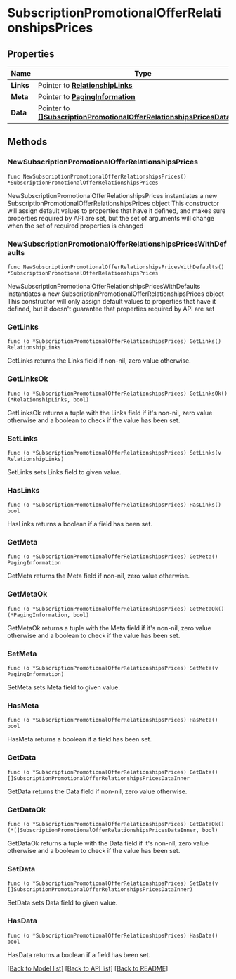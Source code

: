 # SubscriptionPromotionalOfferRelationshipsPrices

## Properties

Name | Type | Description | Notes
------------ | ------------- | ------------- | -------------
**Links** | Pointer to [**RelationshipLinks**](RelationshipLinks.md) |  | [optional] 
**Meta** | Pointer to [**PagingInformation**](PagingInformation.md) |  | [optional] 
**Data** | Pointer to [**[]SubscriptionPromotionalOfferRelationshipsPricesDataInner**](SubscriptionPromotionalOfferRelationshipsPricesDataInner.md) |  | [optional] 

## Methods

### NewSubscriptionPromotionalOfferRelationshipsPrices

`func NewSubscriptionPromotionalOfferRelationshipsPrices() *SubscriptionPromotionalOfferRelationshipsPrices`

NewSubscriptionPromotionalOfferRelationshipsPrices instantiates a new SubscriptionPromotionalOfferRelationshipsPrices object
This constructor will assign default values to properties that have it defined,
and makes sure properties required by API are set, but the set of arguments
will change when the set of required properties is changed

### NewSubscriptionPromotionalOfferRelationshipsPricesWithDefaults

`func NewSubscriptionPromotionalOfferRelationshipsPricesWithDefaults() *SubscriptionPromotionalOfferRelationshipsPrices`

NewSubscriptionPromotionalOfferRelationshipsPricesWithDefaults instantiates a new SubscriptionPromotionalOfferRelationshipsPrices object
This constructor will only assign default values to properties that have it defined,
but it doesn't guarantee that properties required by API are set

### GetLinks

`func (o *SubscriptionPromotionalOfferRelationshipsPrices) GetLinks() RelationshipLinks`

GetLinks returns the Links field if non-nil, zero value otherwise.

### GetLinksOk

`func (o *SubscriptionPromotionalOfferRelationshipsPrices) GetLinksOk() (*RelationshipLinks, bool)`

GetLinksOk returns a tuple with the Links field if it's non-nil, zero value otherwise
and a boolean to check if the value has been set.

### SetLinks

`func (o *SubscriptionPromotionalOfferRelationshipsPrices) SetLinks(v RelationshipLinks)`

SetLinks sets Links field to given value.

### HasLinks

`func (o *SubscriptionPromotionalOfferRelationshipsPrices) HasLinks() bool`

HasLinks returns a boolean if a field has been set.

### GetMeta

`func (o *SubscriptionPromotionalOfferRelationshipsPrices) GetMeta() PagingInformation`

GetMeta returns the Meta field if non-nil, zero value otherwise.

### GetMetaOk

`func (o *SubscriptionPromotionalOfferRelationshipsPrices) GetMetaOk() (*PagingInformation, bool)`

GetMetaOk returns a tuple with the Meta field if it's non-nil, zero value otherwise
and a boolean to check if the value has been set.

### SetMeta

`func (o *SubscriptionPromotionalOfferRelationshipsPrices) SetMeta(v PagingInformation)`

SetMeta sets Meta field to given value.

### HasMeta

`func (o *SubscriptionPromotionalOfferRelationshipsPrices) HasMeta() bool`

HasMeta returns a boolean if a field has been set.

### GetData

`func (o *SubscriptionPromotionalOfferRelationshipsPrices) GetData() []SubscriptionPromotionalOfferRelationshipsPricesDataInner`

GetData returns the Data field if non-nil, zero value otherwise.

### GetDataOk

`func (o *SubscriptionPromotionalOfferRelationshipsPrices) GetDataOk() (*[]SubscriptionPromotionalOfferRelationshipsPricesDataInner, bool)`

GetDataOk returns a tuple with the Data field if it's non-nil, zero value otherwise
and a boolean to check if the value has been set.

### SetData

`func (o *SubscriptionPromotionalOfferRelationshipsPrices) SetData(v []SubscriptionPromotionalOfferRelationshipsPricesDataInner)`

SetData sets Data field to given value.

### HasData

`func (o *SubscriptionPromotionalOfferRelationshipsPrices) HasData() bool`

HasData returns a boolean if a field has been set.


[[Back to Model list]](../README.md#documentation-for-models) [[Back to API list]](../README.md#documentation-for-api-endpoints) [[Back to README]](../README.md)


